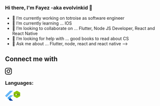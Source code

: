 ### Hi there, I'm Fayez -aka evolvinkid 👋
	
- 🔭 I’m currently working on totroise as software engineer
- 🌱 I’m currently learning ... IOS 
- 👯 I’m looking to collaborate on ... Flutter, Node JS Developer, React and React Native
- 🤔 I’m looking for help with ... good books to read about CS
- 💬 Ask me about ... Flutter, node, react and react native
-->

 ## Connect me with
[<img align="left" alt="https://www.instagram.com/evolving_kid/" width="22px" src="https://github.com/evolvingkid/evolvingkid/blob/master/87390.png" />][website]
<br/>

### Languages:
[<img align="left" alt="Visual Studio Code" width="26px" src="https://github.com/evolvingkid/evolvingkid/blob/master/download.png" />][evolvingkid]
[<img align="left" alt="Visual Studio Code" width="26px" src="https://github.com/evolvingkid/evolvingkid/blob/master/hiclipart.com.png" />][evolvingkid]




[website]: https://www.instagram.com/evolving_kid/
[evolvingkid]: https://github.com/evolvingkid
